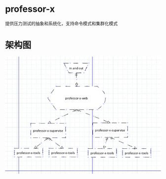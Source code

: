 # professor-x

提供压力测试的抽象和系统化，支持命令模式和集群化模式


# 架构图
![](https://github.com/OPITTA/professor-x/blob/master/architecture.png)



